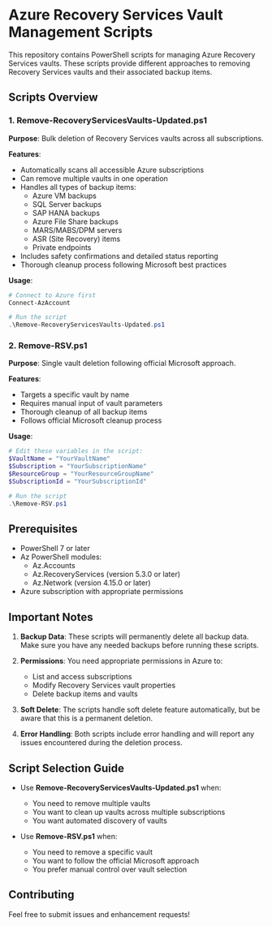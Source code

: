 # Azure Recovery Services Vault Management Scripts

This repository contains PowerShell scripts for managing Azure Recovery Services vaults. These scripts provide different approaches to removing Recovery Services vaults and their associated backup items.

## Scripts Overview

### 1. Remove-RecoveryServicesVaults-Updated.ps1
**Purpose**: Bulk deletion of Recovery Services vaults across all subscriptions.

**Features**:
- Automatically scans all accessible Azure subscriptions
- Can remove multiple vaults in one operation
- Handles all types of backup items:
  - Azure VM backups
  - SQL Server backups
  - SAP HANA backups
  - Azure File Share backups
  - MARS/MABS/DPM servers
  - ASR (Site Recovery) items
  - Private endpoints
- Includes safety confirmations and detailed status reporting
- Thorough cleanup process following Microsoft best practices

**Usage**:
```powershell
# Connect to Azure first
Connect-AzAccount

# Run the script
.\Remove-RecoveryServicesVaults-Updated.ps1
```

### 2. Remove-RSV.ps1
**Purpose**: Single vault deletion following official Microsoft approach.

**Features**:
- Targets a specific vault by name
- Requires manual input of vault parameters
- Thorough cleanup of all backup items
- Follows official Microsoft cleanup process

**Usage**:
```powershell
# Edit these variables in the script:
$VaultName = "YourVaultName"
$Subscription = "YourSubscriptionName"
$ResourceGroup = "YourResourceGroupName"
$SubscriptionId = "YourSubscriptionId"

# Run the script
.\Remove-RSV.ps1
```

## Prerequisites

- PowerShell 7 or later
- Az PowerShell modules:
  - Az.Accounts
  - Az.RecoveryServices (version 5.3.0 or later)
  - Az.Network (version 4.15.0 or later)
- Azure subscription with appropriate permissions

## Important Notes

1. **Backup Data**: These scripts will permanently delete all backup data. Make sure you have any needed backups before running these scripts.

2. **Permissions**: You need appropriate permissions in Azure to:
   - List and access subscriptions
   - Modify Recovery Services vault properties
   - Delete backup items and vaults

3. **Soft Delete**: The scripts handle soft delete feature automatically, but be aware that this is a permanent deletion.

4. **Error Handling**: Both scripts include error handling and will report any issues encountered during the deletion process.

## Script Selection Guide

- Use **Remove-RecoveryServicesVaults-Updated.ps1** when:
  - You need to remove multiple vaults
  - You want to clean up vaults across multiple subscriptions
  - You want automated discovery of vaults

- Use **Remove-RSV.ps1** when:
  - You need to remove a specific vault
  - You want to follow the official Microsoft approach
  - You prefer manual control over vault selection

## Contributing

Feel free to submit issues and enhancement requests!
